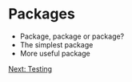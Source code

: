 Packages
========

- Package, package or package?
- The simplest package
- More useful package

[Next: Testing][1]

[1]: ch_08_testing.md 'Chapter 8: Testing'
